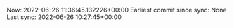 Now: 2022-06-26 11:36:45.132226+00:00 Earliest commit since sync: None Last sync: 2022-06-26 10:27:45+00:00
